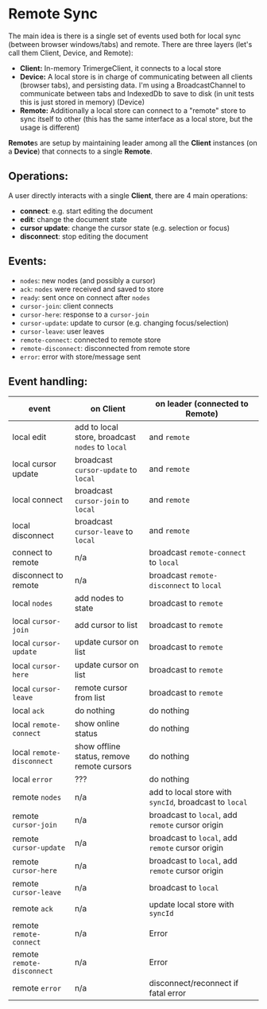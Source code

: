 # Remote Sync

The main idea is there is a single set of events used both for local sync (between browser windows/tabs) and remote. There are three layers (let's call them Client, Device, and Remote):

- **Client:** In-memory TrimergeClient, it connects to a local store
- **Device:** A local store is in charge of communicating between all clients (browser tabs), and persisting data. I'm using a BroadcastChannel to communicate between tabs and IndexedDb to save to disk (in unit tests this is just stored in memory) (Device)
- **Remote:** Additionally a local store can connect to a "remote" store to sync itself to other (this has the same interface as a local store, but the usage is different)

**Remote**s are setup by maintaining leader among all the **Client** instances (on a **Device**) that connects to a single **Remote**.

## Operations:

A user directly interacts with a single **Client**, there are 4 main operations:

- **connect**: e.g. start editing the document
- **edit**: change the document state
- **cursor update**: change the cursor state (e.g. selection or focus)
- **disconnect**: stop editing the document

## Events:

- `nodes`: new nodes (and possibly a cursor)
- `ack`: `nodes` were received and saved to store
- `ready`: sent once on connect after `nodes`
- `cursor-join`: client connects
- `cursor-here`: response to a `cursor-join`
- `cursor-update`: update to cursor (e.g. changing focus/selection)
- `cursor-leave`: user leaves
- `remote-connect`: connected to remote store
- `remote-disconnect`: disconnected from remote store
- `error`: error with store/message sent

## Event handling:

| event                      | on **Client**                                    | on **leader** (connected to **Remote**)                |
| -------------------------- | ------------------------------------------------ | ------------------------------------------------------ |
| local edit                 | add to local store, broadcast `nodes` to `local` | and `remote`                                           |
| local cursor update        | broadcast `cursor-update` to `local`             | and `remote`                                           |
| local connect              | broadcast `cursor-join` to `local`               | and `remote`                                           |
| local disconnect           | broadcast `cursor-leave` to `local`              | and `remote`                                           |
| connect to remote          | n/a                                              | broadcast `remote-connect` to `local`                  |
| disconnect to remote       | n/a                                              | broadcast `remote-disconnect` to `local`               |
| local `nodes`              | add nodes to state                               | broadcast to `remote`                                  |
| local `cursor-join`        | add cursor to list                               | broadcast to `remote`                                  |
| local `cursor-update`      | update cursor on list                            | broadcast to `remote`                                  |
| local `cursor-here`        | update cursor on list                            | broadcast to `remote`                                  |
| local `cursor-leave`       | remote cursor from list                          | broadcast to `remote`                                  |
| local `ack`                | do nothing                                       | do nothing                                             |
| local `remote-connect`     | show online status                               | do nothing                                             |
| local `remote-disconnect`  | show offline status, remove remote cursors       | do nothing                                             |
| local `error`              | ???                                              | do nothing                                             |
| remote `nodes`             | n/a                                              | add to local store with `syncId`, broadcast to `local` |
| remote `cursor-join`       | n/a                                              | broadcast to `local`, add `remote` cursor origin       |
| remote `cursor-update`     | n/a                                              | broadcast to `local`, add `remote` cursor origin       |
| remote `cursor-here`       | n/a                                              | broadcast to `local`, add `remote` cursor origin       |
| remote `cursor-leave`      | n/a                                              | broadcast to `local`                                   |
| remote `ack`               | n/a                                              | update local store with `syncId`                       |
| remote `remote-connect`    | n/a                                              | Error                                                  |
| remote `remote-disconnect` | n/a                                              | Error                                                  |
| remote `error`             | n/a                                              | disconnect/reconnect if fatal error                    |
